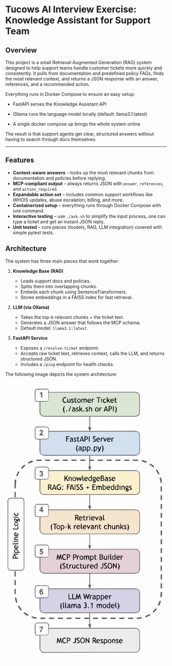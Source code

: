 # Tucows AI Interview Exercise: Knowledge Assistant for Support Team

## Overview

This project is a small Retrieval-Augmented Generation (RAG) system designed to help support teams handle customer tickets more quickly and consistently. It pulls from documentation and predefined policy FAQs, finds the most relevant context, and returns a JSON response with an answer, references, and a recommended action.

Everything runs in Docker Compose to ensure an easy setup:

- FastAPI serves the Knowledge Assistant API

- Ollama runs the language model locally (default: llama3.1:latest)

- A single docker compose up brings the whole system online

The result is that support agents get clear, structured answers without having to search through docs themselves.

---

## Features 

- **Context-aware answers** – looks up the most relevant chunks from documentation and policies before replying.  
- **MCP-compliant output** – always returns JSON with `answer`, `references`, and `action_required`.  
- **Expandable action set** – includes common support workflows like WHOIS updates, abuse escalation, billing, and more.  
- **Containerized setup** – everything runs through Docker Compose with one command.  
- **Interactive testing** – use `./ask.sh` to simplify the input process, one can type a ticket and get an instant JSON reply.  
- **Unit tested** – core pieces (models, RAG, LLM integration) covered with simple pytest tests.  

## Architecture 

The system has three main pieces that work together:

1. **Knowledge Base (RAG)**  
   - Loads support docs and policies.  
   - Splits them into overlapping chunks.  
   - Embeds each chunk using SentenceTransformers.  
   - Stores embeddings in a FAISS index for fast retrieval.  

2. **LLM (via Ollama)**  
   - Takes the top-k relevant chunks + the ticket text.  
   - Generates a JSON answer that follows the MCP schema.  
   - Default model: `llama3.1:latest`.  

3. **FastAPI Service**  
   - Exposes a `/resolve-ticket` endpoint.  
   - Accepts raw ticket text, retrieves context, calls the LLM, and returns structured JSON.  
   - Includes a `/ping` endpoint for health checks.  

The following image depicts the system architecture: 

<img src="./refs/architecture.svg" alt="Architecture Diagram" width="600"/>
